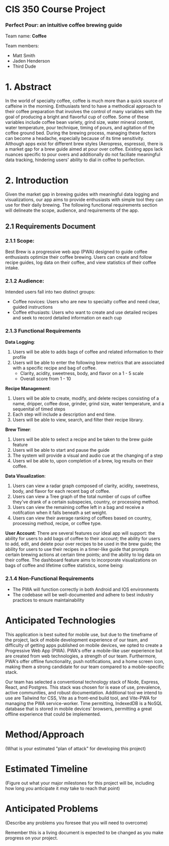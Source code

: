 
# CIS 350 Course Project

### Perfect Pour: an intuitive coffee brewing guide

Team name: __Coffee__

Team members:
- Matt Smith
- Jaden Henderson
- Third Dude

# 1. Abstract
In the world of specialty coffee, coffee is much more than a quick source of caffeine in the morning. Enthusiasts tend to have a methodical approach to their coffee preparation that involves the control of many variables with the goal of producing a bright and flavorful cup of coffee. Some of these variables include coffee bean variety, grind size, water mineral content, water temperature, pour technique, timing of pours, and agitation of the coffee ground bed. During the brewing process, managing these factors can become a headache, especially because of its time sensitivity. Although apps exist for different brew styles (Aeropress, espresso), there is a market gap for a brew guide aimed at pour over coffee. Existing apps lack nuances specific to pour overs and additionally do not faciliate meaningful data tracking, hindering users' ability to dial in coffee to perfection.

# 2. Introduction
Given the market gap in brewing guides with meaningful data logging and visualizations, our app aims to provide enthusiasts with simple tool they can use for their daily brewing. The following functional requirements section will delineate the scope, audience, and requirements of the app.
## 2.1 Requirements Document
### 2.1.1 Scope:
Best Brew is a progressive web app (PWA) designed to guide coffee enthusiasts optimize their coffee brewing. Users can create and follow recipe guides, log data on their coffee, and view statistics of their coffee intake.

### 2.1.2 Audience:
Intended users fall into two distinct groups:
- Coffee novices: Users who are new to specialty coffee and need clear, guided instructions
- Coffee ethusiasts: Users who want to create and use detailed recipes and seek to record detailed information on each cup

### 2.1.3 Functional Requirements
__Data Logging__:
1. Users will be able to adds bags of coffee and related information to their profile
2. Users will be able to enter the following brew metrics that are associated with a specific recipe and bag of coffee.
    - Clarity, acidity, sweetness, body, and flavor on a  1 - 5 scale
    - Overall score from 1 - 10

__Recipe Management__:
1. Users will be able to create, modify, and delete recipes consisting of a name, dripper, coffee dose, grinder, grind size, water temperature, and a sequenital of timed steps
2. Each step will include a description and end time. 
3. Users will be able to view, search, and filter their recipe library.

__Brew Timer__:
1. Users will be able to select a recipe and be taken to the brew guide feature
2. Users will be able to start and pause the guide
3. The system will provide a visual and audio cue at the changing of a step
4. Users wil be able to, upon completion of a brew, log results on their coffee.

__Data Visualization__:
1. Users can view a radar graph composed of clarity, acidity, sweetness, body, and flavor for each recent bag of coffee.
2. Users can view a Tree graph of the total number of cups of coffee they've drank of a certain subspecies, country, or processing method.
3. Users can view the remaining coffee left in a bag and receive a notifcation when it falls beneath a set weight.
4. Users can view their average ranking of coffees based on country, processing method, recipe, or coffee type.

__User Account__:
 There are several features our ideal app will support: the ability for users to add bags of coffee to their account; the ability for users to add, edit, and delete pour over recipes to be used in the brew guide; the ability for users to use their recipes in a timer-like guide that prompts certain brewing actions at certain time points; and the ability to log data on their coffee. The dashboard feature aims to incorporate visualizations on bags of coffee and lifetime coffee statistics, some being:

### 2.1.4 Non-Functional Requirements
- The PWA will function correctly in both Android and IOS environments
- The codebase will be well-documented and adhere to best industry practices to ensure maintainability




# Anticipated Technologies

This application is best suited for mobile use, but due to the timeframe of the project, lack of mobile development experience of our team, and difficulty of getting apps published on mobile devices, we opted to create a Progressive Web App (PWA). PWA's offer a mobile-like user experience but are created from web technologies, a strength of our team. Furthermore, PWA's offer offline functionality, push notifications, and a home screen icon, making them a strong candidate for our team compared to a mobile-specific stack.

Our team has selected a conventional technology stack of Node, Express, React, and Postgres. This stack was chosen for is ease of use, prevalence, active communities, and robust documentation. Additional tool we intend to use are Tailwind for CSS, Vite as a front-end build tool, and Vite-PWA for managing the PWA service-worker. Time permitting, IndexedDB is a NoSQL database that is stored in mobile devices' browsers, permitting a great offline experience that could be implemented.   

# Method/Approach

(What is your estimated "plan of attack" for developing this project)

# Estimated Timeline

(Figure out what your major milestones for this project will be, including how long you anticipate it *may* take to reach that point)

# Anticipated Problems

(Describe any problems you foresee that you will need to overcome)

Remember this is a living document is expected to be changed as you make progress on your project.
